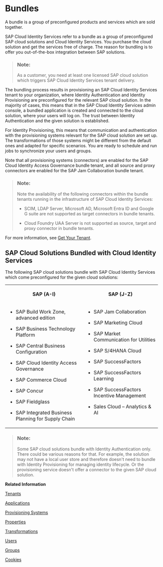 <!-- loio25b65a41e44c4759b8d0b988ac560c7c -->

# Bundles

A bundle is a group of preconfigured products and services which are sold together.

SAP Cloud Identity Services refer to a bundle as a group of preconfigured SAP cloud solutions and Cloud Identity Services. You purchase the cloud solution and get the services free of charge. The reason for bundling is to offer you out-of-the-box integration between SAP solutions.

> ### Note:  
> As a customer, you need at least one licensed SAP cloud solution which triggers SAP Cloud Identity Services tenant delivery.

The bundling process results in provisioning an SAP Cloud Identity Services tenant to your organization, where Identity Authentication and Identity Provisioning are preconfigured for the relevant SAP cloud solution. In the majority of cases, this means that in the SAP Cloud Identity Services admin console, a bundled application is created and connected to the cloud solution, where your users will log on. The trust between Identity Authentication and the given solution is established.

For Identity Provisioning, this means that communication and authentication with the provisioning systems relevant for the SAP cloud solution are set up. The transformations of those systems might be different from the default ones and adapted for specific scenarios. You are ready to schedule and run jobs to synchronize your users and groups.

Note that all provisioning systems \(connectors\) are enabled for the SAP Cloud Identity Access Governance bundle tenant, and all source and proxy connectors are enabled for the SAP Jam Collaboration bundle tenant.

> ### Note:  
> Note the availability of the following connectors within the bundle tenants running in the infrastructure of SAP Cloud Identity Services:
> 
> -   SCIM, LDAP Server, Microsoft AD, Microsoft Entra ID and Google G suite are not supported as target connectors in bundle tenants.
> 
> -   Cloud Foundry UAA Server is not supported as source, target and proxy connector in bundle tenants.

For more information, see [Get Your Tenant](get-your-tenant-460766b.md).



<a name="loio25b65a41e44c4759b8d0b988ac560c7c__section_b1k_php_ryb"/>

## SAP Cloud Solutions Bundled with Cloud Identity Services

The following SAP cloud solutions bundle with SAP Cloud Identity Services which come preconfigured for the given cloud solutions:


<table>
<tr>
<th valign="top">

SAP \(A-I\)

</th>
<th valign="top">

SAP \(J-Z\)

</th>
</tr>
<tr>
<td valign="top">

-   SAP Build Work Zone, advanced edition

-   SAP Business Technology Platform

-   SAP Central Business Configuration

-   SAP Cloud Identity Access Governance

-   SAP Commerce Cloud

-   SAP Concur

-   SAP Fieldglass

-   SAP Integrated Business Planning for Supply Chain




</td>
<td valign="top">

-   SAP Jam Collaboration

-   SAP Marketing Cloud

-   SAP Market Communication for Utilities

-   SAP S/4HANA Cloud

-   SAP SuccessFactors

-   SAP SuccessFactors Learning

-   SAP SuccessFactors Incentive Management

-   Sales Cloud – Analytics & AI




</td>
</tr>
</table>

> ### Note:  
> Some SAP cloud solutions bundle with Identity Authentication only. There could be various reasons for that. For example, the solution may not have a local user store and therefore doesn't need to bundle with Identity Provisioning for managing identity lifecycle. Or the provisioning service doesn't offer a connector to the given SAP cloud solution.

**Related Information**  


[Tenants](tenants-93160eb.md "A tenant refers to your (customer-specific) instance of SAP Cloud Identity Services. It's delivered to you as part of a bundle with an SAP cloud solution or as part of a self-service request in SAP BTP cockpit.")

[Applications](applications-404a11c.md "An application is associated with a consumer of Identity Authentication as an identity provider. This consumer could be for example an SAP cloud solution, a third-party application, SAP BTP subaccount, or the SAP Cloud Identity Services administration console.")

[Provisioning Systems](provisioning-systems-15da6af.md "Identity Provisioning provides connectors to various business applications for provisioning and deprovisioning of users and groups. These business applications are set up as provisioning systems in the administration console of SAP Cloud Identity Services.")

[Properties](properties-e92c1aa.md "Properties hold the configuration of a provisioning system.")

[Transformations](transformations-81f5204.md "Transformations help you transform user and group attributes from the data model of the source system to the data model of the target system.")

[Users](users-70e95d1.md "Users in SAP Cloud Identity Services fall into two categories: administrators and end users.")

[Groups](groups-d93be69.md "SAP Cloud Identity Services offers groups to organize users based on common characteristics, authorization, or application. Use them to efficiently manage user access and permissions within your organization's SAP Cloud Identity Services environment.")

[Cookies](cookies-e60fd04.md "")


